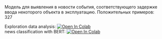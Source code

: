 Модель для выявления в новости события, соответствующего задержке ввода некоторого объекта в эксплуатацию.
Положительных примеров: 327

Exploration data analysis:  [![Open In Colab](https://colab.research.google.com/assets/colab-badge.svg)](https://colab.research.google.com/github/shitkov/toloka_filtering/blob/main/news_classification_EDA.ipynb)</br>
news classification with BERT: [![Open In Colab](https://colab.research.google.com/assets/colab-badge.svg)](https://colab.research.google.com/github/shitkov/toloka_filtering/blob/main/news_classification_bert.ipynb.ipynb)</br>
